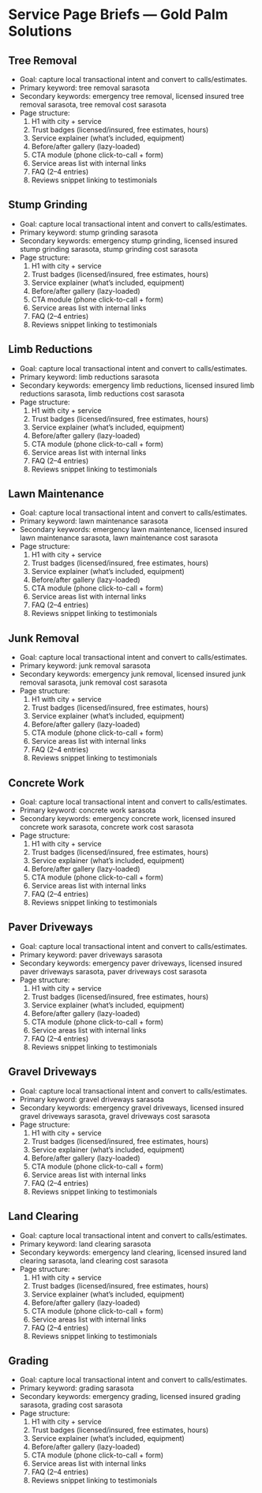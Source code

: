 # Service Page Briefs — Gold Palm Solutions

## Tree Removal
- Goal: capture local transactional intent and convert to calls/estimates.
- Primary keyword: tree removal sarasota
- Secondary keywords: emergency tree removal, licensed insured tree removal sarasota, tree removal cost sarasota
- Page structure:
  1. H1 with city + service
  2. Trust badges (licensed/insured, free estimates, hours)
  3. Service explainer (what’s included, equipment)
  4. Before/after gallery (lazy-loaded)
  5. CTA module (phone click-to-call + form)
  6. Service areas list with internal links
  7. FAQ (2–4 entries)
  8. Reviews snippet linking to testimonials

## Stump Grinding
- Goal: capture local transactional intent and convert to calls/estimates.
- Primary keyword: stump grinding sarasota
- Secondary keywords: emergency stump grinding, licensed insured stump grinding sarasota, stump grinding cost sarasota
- Page structure:
  1. H1 with city + service
  2. Trust badges (licensed/insured, free estimates, hours)
  3. Service explainer (what’s included, equipment)
  4. Before/after gallery (lazy-loaded)
  5. CTA module (phone click-to-call + form)
  6. Service areas list with internal links
  7. FAQ (2–4 entries)
  8. Reviews snippet linking to testimonials

## Limb Reductions
- Goal: capture local transactional intent and convert to calls/estimates.
- Primary keyword: limb reductions sarasota
- Secondary keywords: emergency limb reductions, licensed insured limb reductions sarasota, limb reductions cost sarasota
- Page structure:
  1. H1 with city + service
  2. Trust badges (licensed/insured, free estimates, hours)
  3. Service explainer (what’s included, equipment)
  4. Before/after gallery (lazy-loaded)
  5. CTA module (phone click-to-call + form)
  6. Service areas list with internal links
  7. FAQ (2–4 entries)
  8. Reviews snippet linking to testimonials

## Lawn Maintenance
- Goal: capture local transactional intent and convert to calls/estimates.
- Primary keyword: lawn maintenance sarasota
- Secondary keywords: emergency lawn maintenance, licensed insured lawn maintenance sarasota, lawn maintenance cost sarasota
- Page structure:
  1. H1 with city + service
  2. Trust badges (licensed/insured, free estimates, hours)
  3. Service explainer (what’s included, equipment)
  4. Before/after gallery (lazy-loaded)
  5. CTA module (phone click-to-call + form)
  6. Service areas list with internal links
  7. FAQ (2–4 entries)
  8. Reviews snippet linking to testimonials

## Junk Removal
- Goal: capture local transactional intent and convert to calls/estimates.
- Primary keyword: junk removal sarasota
- Secondary keywords: emergency junk removal, licensed insured junk removal sarasota, junk removal cost sarasota
- Page structure:
  1. H1 with city + service
  2. Trust badges (licensed/insured, free estimates, hours)
  3. Service explainer (what’s included, equipment)
  4. Before/after gallery (lazy-loaded)
  5. CTA module (phone click-to-call + form)
  6. Service areas list with internal links
  7. FAQ (2–4 entries)
  8. Reviews snippet linking to testimonials

## Concrete Work
- Goal: capture local transactional intent and convert to calls/estimates.
- Primary keyword: concrete work sarasota
- Secondary keywords: emergency concrete work, licensed insured concrete work sarasota, concrete work cost sarasota
- Page structure:
  1. H1 with city + service
  2. Trust badges (licensed/insured, free estimates, hours)
  3. Service explainer (what’s included, equipment)
  4. Before/after gallery (lazy-loaded)
  5. CTA module (phone click-to-call + form)
  6. Service areas list with internal links
  7. FAQ (2–4 entries)
  8. Reviews snippet linking to testimonials

## Paver Driveways
- Goal: capture local transactional intent and convert to calls/estimates.
- Primary keyword: paver driveways sarasota
- Secondary keywords: emergency paver driveways, licensed insured paver driveways sarasota, paver driveways cost sarasota
- Page structure:
  1. H1 with city + service
  2. Trust badges (licensed/insured, free estimates, hours)
  3. Service explainer (what’s included, equipment)
  4. Before/after gallery (lazy-loaded)
  5. CTA module (phone click-to-call + form)
  6. Service areas list with internal links
  7. FAQ (2–4 entries)
  8. Reviews snippet linking to testimonials

## Gravel Driveways
- Goal: capture local transactional intent and convert to calls/estimates.
- Primary keyword: gravel driveways sarasota
- Secondary keywords: emergency gravel driveways, licensed insured gravel driveways sarasota, gravel driveways cost sarasota
- Page structure:
  1. H1 with city + service
  2. Trust badges (licensed/insured, free estimates, hours)
  3. Service explainer (what’s included, equipment)
  4. Before/after gallery (lazy-loaded)
  5. CTA module (phone click-to-call + form)
  6. Service areas list with internal links
  7. FAQ (2–4 entries)
  8. Reviews snippet linking to testimonials

## Land Clearing
- Goal: capture local transactional intent and convert to calls/estimates.
- Primary keyword: land clearing sarasota
- Secondary keywords: emergency land clearing, licensed insured land clearing sarasota, land clearing cost sarasota
- Page structure:
  1. H1 with city + service
  2. Trust badges (licensed/insured, free estimates, hours)
  3. Service explainer (what’s included, equipment)
  4. Before/after gallery (lazy-loaded)
  5. CTA module (phone click-to-call + form)
  6. Service areas list with internal links
  7. FAQ (2–4 entries)
  8. Reviews snippet linking to testimonials

## Grading
- Goal: capture local transactional intent and convert to calls/estimates.
- Primary keyword: grading sarasota
- Secondary keywords: emergency grading, licensed insured grading sarasota, grading cost sarasota
- Page structure:
  1. H1 with city + service
  2. Trust badges (licensed/insured, free estimates, hours)
  3. Service explainer (what’s included, equipment)
  4. Before/after gallery (lazy-loaded)
  5. CTA module (phone click-to-call + form)
  6. Service areas list with internal links
  7. FAQ (2–4 entries)
  8. Reviews snippet linking to testimonials

